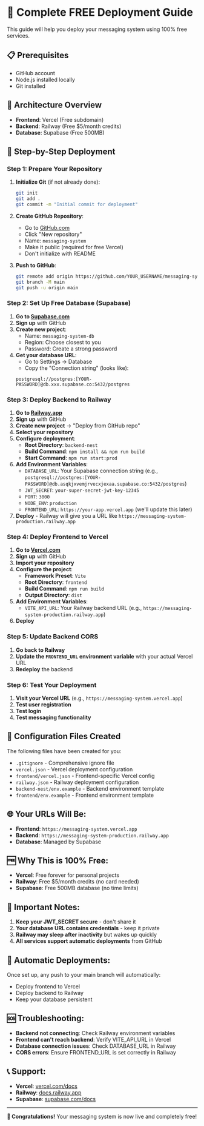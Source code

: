 # 🚀 Complete FREE Deployment Guide

This guide will help you deploy your messaging system using 100% free services.

## 📋 Prerequisites
- GitHub account
- Node.js installed locally
- Git installed

## 🎯 Architecture Overview
- **Frontend**: Vercel (Free subdomain)
- **Backend**: Railway (Free $5/month credits)
- **Database**: Supabase (Free 500MB)

## 📝 Step-by-Step Deployment

### Step 1: Prepare Your Repository

1. **Initialize Git** (if not already done):
   ```bash
   git init
   git add .
   git commit -m "Initial commit for deployment"
   ```

2. **Create GitHub Repository**:
   - Go to [GitHub.com](https://github.com)
   - Click "New repository"
   - Name: `messaging-system`
   - Make it public (required for free Vercel)
   - Don't initialize with README

3. **Push to GitHub**:
   ```bash
   git remote add origin https://github.com/YOUR_USERNAME/messaging-system.git
   git branch -M main
   git push -u origin main
   ```

### Step 2: Set Up Free Database (Supabase)

1. **Go to [Supabase.com](https://supabase.com)**
2. **Sign up** with GitHub
3. **Create new project**:
   - Name: `messaging-system-db`
   - Region: Choose closest to you
   - Password: Create a strong password
4. **Get your database URL**:
   - Go to Settings → Database
   - Copy the "Connection string" (looks like):
   ```
   postgresql://postgres:[YOUR-PASSWORD]@db.xxx.supabase.co:5432/postgres
   ```

### Step 3: Deploy Backend to Railway

1. **Go to [Railway.app](https://railway.app)**
2. **Sign up** with GitHub
3. **Create new project** → "Deploy from GitHub repo"
4. **Select your repository**
5. **Configure deployment**:
   - **Root Directory**: `backend-nest`
   - **Build Command**: `npm install && npm run build`
   - **Start Command**: `npm run start:prod`
6. **Add Environment Variables**:
   - `DATABASE_URL`: Your Supabase connection string (e.g., `postgresql://postgres:[YOUR-PASSWORD]@db.asqkjxvemjrvecxjexaa.supabase.co:5432/postgres`)
   - `JWT_SECRET`: `your-super-secret-jwt-key-12345`
   - `PORT`: `3000`
   - `NODE_ENV`: `production`
   - `FRONTEND_URL`: `https://your-app.vercel.app` (we'll update this later)
7. **Deploy** - Railway will give you a URL like `https://messaging-system-production.railway.app`

### Step 4: Deploy Frontend to Vercel

1. **Go to [Vercel.com](https://vercel.com)**
2. **Sign up** with GitHub
3. **Import your repository**
4. **Configure the project**:
   - **Framework Preset**: `Vite`
   - **Root Directory**: `frontend`
   - **Build Command**: `npm run build`
   - **Output Directory**: `dist`
5. **Add Environment Variables**:
   - `VITE_API_URL`: Your Railway backend URL (e.g., `https://messaging-system-production.railway.app`)
6. **Deploy**

### Step 5: Update Backend CORS

1. **Go back to Railway**
2. **Update the `FRONTEND_URL` environment variable** with your actual Vercel URL
3. **Redeploy** the backend

### Step 6: Test Your Deployment

1. **Visit your Vercel URL** (e.g., `https://messaging-system.vercel.app`)
2. **Test user registration**
3. **Test login**
4. **Test messaging functionality**

## 🔧 Configuration Files Created

The following files have been created for you:

- `.gitignore` - Comprehensive ignore file
- `vercel.json` - Vercel deployment configuration
- `frontend/vercel.json` - Frontend-specific Vercel config
- `railway.json` - Railway deployment configuration
- `backend-nest/env.example` - Backend environment template
- `frontend/env.example` - Frontend environment template

## 🌐 Your URLs Will Be:

- **Frontend**: `https://messaging-system.vercel.app`
- **Backend**: `https://messaging-system-production.railway.app`
- **Database**: Managed by Supabase

## 🆓 Why This is 100% Free:

- **Vercel**: Free forever for personal projects
- **Railway**: Free $5/month credits (no card needed)
- **Supabase**: Free 500MB database (no time limits)

## 🚨 Important Notes:

1. **Keep your JWT_SECRET secure** - don't share it
2. **Your database URL contains credentials** - keep it private
3. **Railway may sleep after inactivity** but wakes up quickly
4. **All services support automatic deployments** from GitHub

## 🔄 Automatic Deployments:

Once set up, any push to your main branch will automatically:
- Deploy frontend to Vercel
- Deploy backend to Railway
- Keep your database persistent

## 🆘 Troubleshooting:

- **Backend not connecting**: Check Railway environment variables
- **Frontend can't reach backend**: Verify VITE_API_URL in Vercel
- **Database connection issues**: Check DATABASE_URL in Railway
- **CORS errors**: Ensure FRONTEND_URL is set correctly in Railway

## 📞 Support:

- **Vercel**: [vercel.com/docs](https://vercel.com/docs)
- **Railway**: [docs.railway.app](https://docs.railway.app)
- **Supabase**: [supabase.com/docs](https://supabase.com/docs)

---

**🎉 Congratulations!** Your messaging system is now live and completely free!
